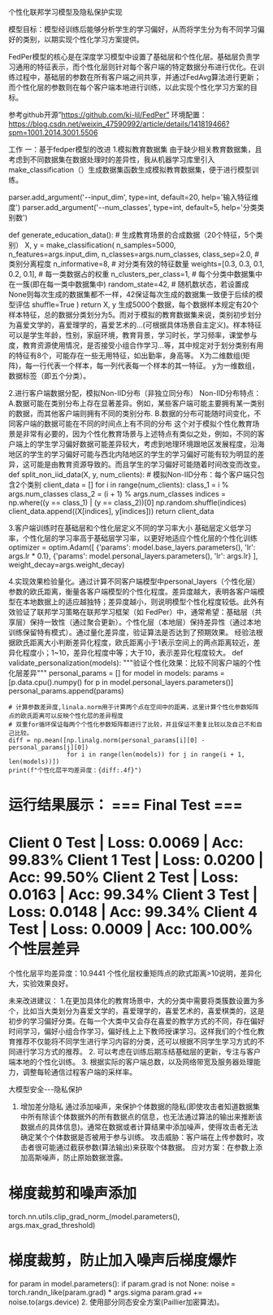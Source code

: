 个性化联邦学习模型及隐私保护实现

模型目标：模型经训练后能够分析学生的学习偏好，从而将学生分为有不同学习偏好的类别，以期实现个性化学习方案提供。


FedPer模型的核心是在深度学习模型中设置了基础层和个性化层。基础层负责学习通用的特征表示，而个性化层则针对每个客户端的特定数据分布进行优化。在训练过程中，基础层的参数在所有客户端之间共享，并通过FedAvg算法进行更新；而个性化层的参数则在每个客户端本地进行训练，以此实现个性化学习方案的目标。

参考github开源”https://github.com/ki-ljl/FedPer”
环境配置：https://blog.csdn.net/weixin_47590992/article/details/141819466?spm=1001.2014.3001.5506


工作
一：基于fedper模型的改进
1.模拟教育数据集
由于缺少相关教育数据集，且考虑到不同数据集在数据处理时的差异性，我从机器学习库里引入make_classification（）生成数据集函数生成模拟教育数据集，便于进行模型训练。

parser.add_argument('--input_dim', type=int, default=20, help='输入特征维度')
parser.add_argument('--num_classes', type=int, default=5, help='分类类别数')

def generate_education_data():
    # 生成教育场景的合成数据（20个特征，5个类别）
    X, y = make_classification(
        n_samples=5000,
        n_features=args.input_dim,
        n_classes=args.num_classes,
        class_sep=2.0,  # 类别分离程度
        n_informative=8,  # 对分类有效的特征数量
        weights=[0.3, 0.3, 0.1, 0.2, 0.1],  # 每一类数据占的权重
        n_clusters_per_class=1,  # 每个分类中数据集中在一簇(即在每一类中数据集中)
        random_state=42,  # 随机数状态，若设置成None则每次生成的数据集都不一样，42保证每次生成的数据集一致便于后续的模型评估
        shuffle=True
    )
    return X, y
生成5000个数据，每个数据样本规定有20个样本特征，总的数据分类划分为5。而对于模拟的教育数据集来说，类别初步划分为喜爱文学的，喜爱理学的，喜爱艺术的...(可根据具体场景自主定义)。样本特征可以是学生年龄，性别，家庭环境，教育背景，学习时长，学习频率，课堂参与度，教育资源使用情况，是否接受小组合作学习...等，其中规定对于划分类别有用的特征有8个，可能存在一些无用特征，如出勤率，身高等。
X为二维数组(矩阵)，每一行代表一个样本，每一列代表每一个样本的其一特征。
y为一维数组，数据标签（即五个分类）。

2.进行客户端数据分配，模拟Non-IID分布（非独立同分布）
Non-IID分布特点：
A.数据可能在类别分布上存在显著差异。例如，某些客户端可能主要拥有某一类别的数据，而其他客户端则拥有不同的类别分布.
B.数据的分布可能随时间变化，不同客户端的数据可能在不同的时间点上有不同的分布
这个对于模拟个性化教育场景是非常有必要的，因为个性化教育场景与上述特点有类似之处，例如，不同的客户端上的学生学习偏好数据可能差异较大，考虑到地理环境跟地区发展程度，沿海地区的学生的学习偏好可能与西北内陆地区的学生的学习偏好可能有较为明显的差异，这可能是由教育资源导致的。而且学生的学习偏好可能随着时间改变而改变。
def split_non_iid_data(X, y, num_clients):
    # 模拟Non-IID分布：每个客户端只包含2个类别
    client_data = []
    for i in range(num_clients):
        class_1 = i % args.num_classes
        class_2 = (i + 1) % args.num_classes
        indices = np.where((y == class_1) | (y == class_2))[0]
        np.random.shuffle(indices)
        client_data.append((X[indices], y[indices]))
    return client_data

3.客户端训练时在基础层和个性化层定义不同的学习率大小
基础层定义低学习率，个性化层的学习率高于基础层学习率，以更好地适应个性化层的个性化训练
    optimizer = optim.Adam([
        {'params': model.base_layers.parameters(), 'lr': args.lr * 0.1},
        {'params': model.personal_layers.parameters(), 'lr': args.lr}
    ], weight_decay=args.weight_decay)

4.实现效果检验量化。通过计算不同客户端模型中personal_layers（个性化层）参数的欧氏距离，衡量各客户端模型的个性化程度。差异度越大，表明各客户端模型在本地数据上的适应越独特；差异度越小，则说明模型个性化程度较低。此外有效验证了联邦学习策略在联邦学习框架（如 FedPer）中，通常希望：基础层（共享层）保持一致性（通过聚合更新）。个性化层（本地层）保持差异性（通过本地训练保留特有模式）。通过量化差异度，验证算法是否达到了预期效果。
经验法根据欧氏距离大小判断差异化程度，欧氏距离小于1表示空间上的两点距离较近，差异化程度小；1~10，差异化程度中等；大于10，表示差异化程度较大。
def validate_personalization(models):
    """验证个性化效果：比较不同客户端的个性化层差异"""
    personal_params = []
    for model in models:
        params = [p.data.cpu().numpy()
                  for p in model.personal_layers.parameters()]
        personal_params.append(params)

    # 计算参数差异度,linala.norm用于计算两个点在空间中的距离，这里计算个性化参数矩阵点的欧氏距离可以反映个性化层的差异程度
    # 双重for循环保证每两个个性化参数矩阵都进行了比较，并且保证不重复比较以及自己不和自己比较。
    diff = np.mean([np.linalg.norm(personal_params[i][0] - personal_params[j][0])
                    for i in range(len(models)) for j in range(i + 1, len(models))])
    print(f"个性化层平均差异度：{diff:.4f}")

运行结果展示：
=== Final Test ===
====================================
Client 0 Test | Loss: 0.0069 | Acc: 99.83%
Client 1 Test | Loss: 0.0200 | Acc: 99.50%
Client 2 Test | Loss: 0.0163 | Acc: 99.34%
Client 3 Test | Loss: 0.0148 | Acc: 99.34%
Client 4 Test | Loss: 0.0009 | Acc: 100.00%
个性层差异
=======================
个性化层平均差异度：10.9441
个性化层权重矩阵点的欧式距离>10说明，差异化大，实验效果良好。




未来改进建议：
1.在更加具体化的教育场景中，大的分类中需要将类簇数设置为多个，比如当大类划分为喜爱文学的，喜爱理学的，喜爱艺术的，喜爱棋类的，这是初步的学习偏好分类。在每一个大类中又会存在喜爱的教学方式的不同，存在偏好时间学习，偏好小组合作学习，偏好线上上下教师授课学习。这样我们的个性化教育推荐不仅能将不同学生进行学习内容的分类，还可以根据不同学生学习方式的不同进行学习方式的推荐。
2. 可以考虑在训练后期冻结基础层的更新，专注与客户端本地的个性化训练。
3. 根据实际的客户端总数，以及网络带宽及服务器处理能力，调整每轮通信过程客户端的采样率。

大模型安全---隐私保护
1. 增加差分隐私
通过添加噪声，来保护个体数据的隐私(即使攻击者知道数据集中所有除该个体数据外的所有数据点的信息，也无法通过算法的输出来推断该数据点的具体信息)。通常在数据或者计算结果中添加噪声，使得攻击者无法确定某个个体数据是否被用于参与训练。
攻击威胁：客户端在上传参数时，攻击者很可能通过截获参数(算法输出)来获取个体数据。
应对方案：在参数上添加高斯噪声，防止原始数据泄露。
# 梯度裁剪和噪声添加
torch.nn.utils.clip_grad_norm_(model.parameters(), args.max_grad_threshold)
# 梯度裁剪，防止加入噪声后梯度爆炸
for param in model.parameters():
    if param.grad is not None:
        noise = torch.randn_like(param.grad) * args.sigma
        param.grad += noise.to(args.device)
2. 使用部分同态安全方案(Paillier加密算法)。














